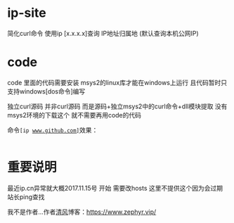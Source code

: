 # ip-site
简化curl命令 使用ip [x.x.x.x]查询 IP地址归属地 (默认查询本机公网IP)

# code
code 里面的代码需要安装 msys2的linux库才能在windows上运行 且代码暂时只支持windows[dos命令]编写

独立curl源码 并非curl源码 而是源码+独立msys2中的curl命令+dll模块提取 
没有msys2环境的下载这个 就不需要再用code的代码

命令<code>[ip www.github.com]</code>效果：
<p><a href="https://wx2.sinaimg.cn/mw1024/0066ebxvgy1flk5y1o6gqj30bc060tbg.jpg" target="_blank"><img src="https://wx2.sinaimg.cn/mw1024/0066ebxvgy1flk5y1o6gqj30bc060tbg.jpg" alt="" style="max-width:100%;"></a></p>

# 重要说明
最近ip.cn异常就大概2017.11.15号 开始 需要改hosts 这里不提供这个因为会过期 站长ping查找

我不是作者...作者<a href="https://www.feng.ee/">清风</a>博客：https://www.zephyr.vip/
